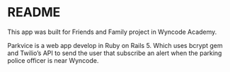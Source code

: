 # README

This app was built for Friends and Family project in Wyncode Academy.

Parkvice is a web app develop in Ruby on Rails 5. Which uses bcrypt gem and Twilio’s API to send the user that subscribe an alert when the parking police officer is near Wyncode.
